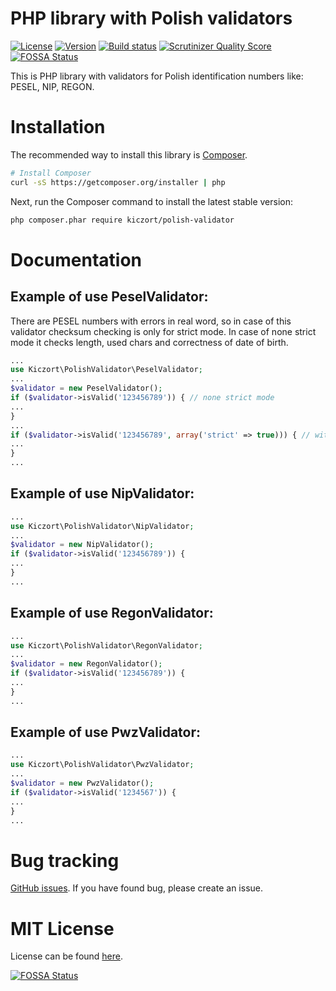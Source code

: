 PHP library with Polish validators 
==================================

[![License](https://img.shields.io/packagist/l/kiczort/polish-validator.svg)](https://packagist.org/packages/kiczort/polish-validator)
[![Version](https://img.shields.io/packagist/v/kiczort/polish-validator.svg)](https://packagist.org/packages/kiczort/polish-validator)
[![Build status](https://travis-ci.org/kiczort/polish-validator.svg)](http://travis-ci.org/kiczort/polish-validator)
[![Scrutinizer Quality Score](https://img.shields.io/scrutinizer/g/kiczort/polish-validator.svg)](https://scrutinizer-ci.com/g/kiczort/polish-validator/)
[![FOSSA Status](https://app.fossa.io/api/projects/git%2Bgithub.com%2Fkiczort%2Fpolish-validator.svg?type=shield)](https://app.fossa.io/projects/git%2Bgithub.com%2Fkiczort%2Fpolish-validator?ref=badge_shield)

This is PHP library with validators for Polish identification numbers like: PESEL, NIP, REGON.
 
 
# Installation

The recommended way to install this library is
[Composer](http://getcomposer.org).

```bash
# Install Composer
curl -sS https://getcomposer.org/installer | php
```

Next, run the Composer command to install the latest stable version:

```bash
php composer.phar require kiczort/polish-validator
```

# Documentation

## Example of use PeselValidator:

There are PESEL numbers with errors in real word, so in case of this validator checksum checking is only for strict mode.
In case of none strict mode it checks length, used chars and correctness of date of birth.

```php
...
use Kiczort\PolishValidator\PeselValidator;
...
$validator = new PeselValidator();
if ($validator->isValid('123456789')) { // none strict mode
...
}
...
if ($validator->isValid('123456789', array('strict' => true))) { // with strict mode
...
}
...
```

## Example of use NipValidator:

```php
...
use Kiczort\PolishValidator\NipValidator;
...
$validator = new NipValidator();
if ($validator->isValid('123456789')) {
...
}
...
```

## Example of use RegonValidator:

```php
...
use Kiczort\PolishValidator\RegonValidator;
...
$validator = new RegonValidator();
if ($validator->isValid('123456789')) {
...
}
...
```

## Example of use PwzValidator:

```php
...
use Kiczort\PolishValidator\PwzValidator;
...
$validator = new PwzValidator();
if ($validator->isValid('1234567')) {
...
}
...
```

# Bug tracking

[GitHub issues](https://github.com/kiczort/polish-validator/issues).
If you have found bug, please create an issue.


# MIT License

License can be found [here](https://github.com/kiczort/polish-validator/blob/master/LICENSE).



[![FOSSA Status](https://app.fossa.io/api/projects/git%2Bgithub.com%2Fkiczort%2Fpolish-validator.svg?type=large)](https://app.fossa.io/projects/git%2Bgithub.com%2Fkiczort%2Fpolish-validator?ref=badge_large)